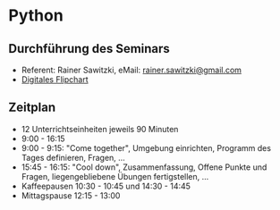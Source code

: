 # Python

## Durchführung des Seminars

* Referent: Rainer Sawitzki, eMail: rainer.sawitzki@gmail.com
* [Digitales Flipchart](https://docs.google.com/presentation/d/1e0MN2cJkzsCnSZsbIme90BkfguKy1wD89cW_HGYMK4Y/edit?usp=sharing)
## Zeitplan
* 12 Unterrichtseinheiten jeweils 90 Minuten
* 9:00 - 16:15
* 9:00 - 9:15: "Come together", Umgebung einrichten, Programm des Tages definieren, Fragen, ...
* 15:45 - 16:15: "Cool down", Zusammenfassung, Offene Punkte und Fragen, liegengebliebene Übungen fertigstellen, ...
* Kaffeepausen 10:30 - 10:45 und 14:30 - 14:45
* Mittagspause 12:15 - 13:00

